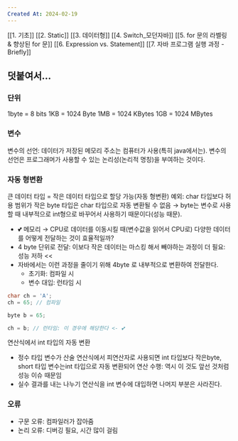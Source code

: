```yaml
---
Created At: 2024-02-19
---
```

[[1. 기초]]
[[2. Static]]
[[3. 데이터형]]
[[4. Switch_모던자바]]
[[5. for 문의 라벨링 & 향상된 for 문]]
[[6. Expression vs. Statement]]
[[7. 자바 프로그램 실행 과정 - Briefly]]
## 덧붙여서...
### 단위
1byte = 8 bits
1KB = 1024 Byte
1MB = 1024 KBytes
1GB = 1024 MBytes
### 변수
변수의 선언: 데이터가 저장된 메모리 주소는 컴퓨터가 사용(특히 java에서는). 변수의 선언은 프로그래머가 사용할 수 있는 논리성(논리적 명칭)을 부여하는 것이다.
### 자동 형변환
큰 데이터 타입 = 작은 데이터 타입으로 할당 가능(자동 형변환)
예외: char 타입보다 허용 범위가 작은 byte 타입은 char 타입으로 자동 변환될 수 없음
→ byte는 변수로 사용할 때 내부적으로 int형으로 바꾸어서 사용하기 때문이다(성능 때문).
- 💕 메모리 → CPU로 데이터를 이동시킬 때(변수값을 읽어서 CPU로) 다양한 데이터를 어떻게 전달하는 것이 효율적일까?
- 4 byte 단위로 전달: 이보다 작은 데이터는 마스킹 해서 빼야하는 과정이 더 필요: 성능 저하 <<
- 자바에서는 이런 과정을 줄이기 위해 4byte 로 내부적으로 변환하여 전달한다.
    - 초기화: 컴파일 시
    - 변수 대입: 런타임 시
```cpp
char ch = 'A';
ch = 65; // 컴파일

byte b = 65;

ch = b; // 런타임: 이 경우에 해당한다 <- 💕
```
연산식에서 int 타입의 자동 변환
- 정수 타입 변수가 산술 연산식에서 피연산자로 사용되면 int 타입보다 작은byte, short 타입 변수는int 타입으로 자동 변환되어 연산 수행: 역시 이 것도 앞선 것처럼 성능 이슈 때문임
- 실수 결과를 내는 나누기 연산식을 int 변수에 대입하면 나머지 부분은 사라진다.
### 오류
- 구문 오류: 컴파일러가 잡아줌
- 논리 오류: 디버깅 필요, 시간 많이 걸림